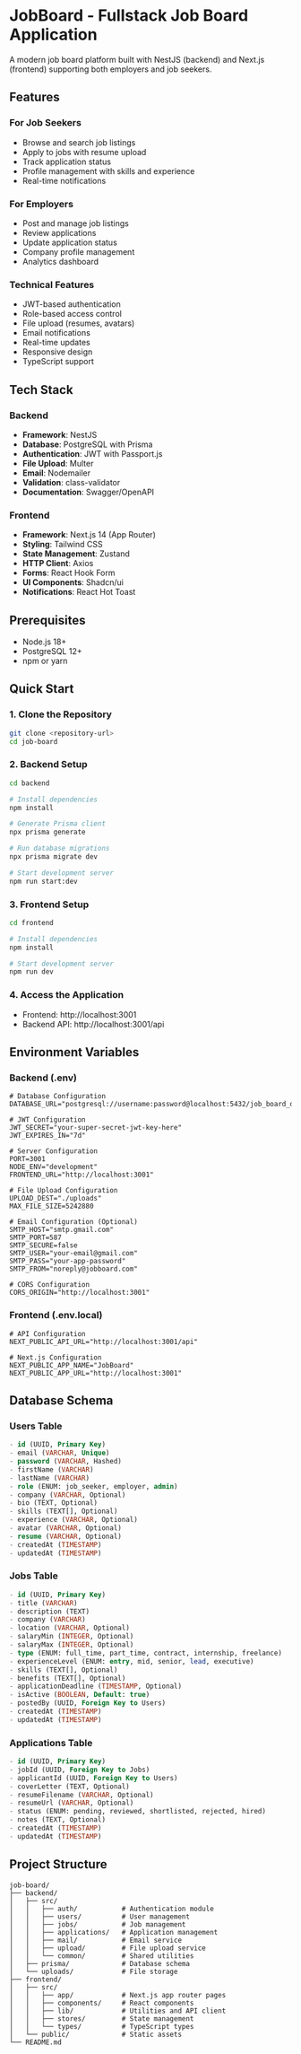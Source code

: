 # JobBoard - Fullstack Job Board Application

A modern job board platform built with NestJS (backend) and Next.js (frontend) supporting both employers and job seekers.

##  Features

### For Job Seekers
- Browse and search job listings
- Apply to jobs with resume upload
- Track application status
- Profile management with skills and experience
- Real-time notifications

### For Employers
- Post and manage job listings
- Review applications
- Update application status
- Company profile management
- Analytics dashboard

### Technical Features
- JWT-based authentication
- Role-based access control
- File upload (resumes, avatars)
- Email notifications
- Real-time updates
- Responsive design
- TypeScript support

##  Tech Stack

### Backend
- **Framework**: NestJS
- **Database**: PostgreSQL with Prisma
- **Authentication**: JWT with Passport.js
- **File Upload**: Multer
- **Email**: Nodemailer
- **Validation**: class-validator
- **Documentation**: Swagger/OpenAPI

### Frontend
- **Framework**: Next.js 14 (App Router)
- **Styling**: Tailwind CSS
- **State Management**: Zustand
- **HTTP Client**: Axios
- **Forms**: React Hook Form
- **UI Components**: Shadcn/ui
- **Notifications**: React Hot Toast

##  Prerequisites

- Node.js 18+ 
- PostgreSQL 12+
- npm or yarn

##  Quick Start

### 1. Clone the Repository

```bash
git clone <repository-url>
cd job-board
```

### 2. Backend Setup

```bash
cd backend

# Install dependencies
npm install

# Generate Prisma client
npx prisma generate

# Run database migrations
npx prisma migrate dev

# Start development server
npm run start:dev
```

### 3. Frontend Setup

```bash
cd frontend

# Install dependencies
npm install

# Start development server
npm run dev
```

### 4. Access the Application

- Frontend: http://localhost:3001
- Backend API: http://localhost:3001/api


##  Environment Variables

### Backend (.env)

```env
# Database Configuration
DATABASE_URL="postgresql://username:password@localhost:5432/job_board_db"

# JWT Configuration
JWT_SECRET="your-super-secret-jwt-key-here"
JWT_EXPIRES_IN="7d"

# Server Configuration
PORT=3001
NODE_ENV="development"
FRONTEND_URL="http://localhost:3001"

# File Upload Configuration
UPLOAD_DEST="./uploads"
MAX_FILE_SIZE=5242880

# Email Configuration (Optional)
SMTP_HOST="smtp.gmail.com"
SMTP_PORT=587
SMTP_SECURE=false
SMTP_USER="your-email@gmail.com"
SMTP_PASS="your-app-password"
SMTP_FROM="noreply@jobboard.com"

# CORS Configuration
CORS_ORIGIN="http://localhost:3001"
```

### Frontend (.env.local)

```env
# API Configuration
NEXT_PUBLIC_API_URL="http://localhost:3001/api"

# Next.js Configuration
NEXT_PUBLIC_APP_NAME="JobBoard"
NEXT_PUBLIC_APP_URL="http://localhost:3001"
```


##  Database Schema

### Users Table
```sql
- id (UUID, Primary Key)
- email (VARCHAR, Unique)
- password (VARCHAR, Hashed)
- firstName (VARCHAR)
- lastName (VARCHAR)
- role (ENUM: job_seeker, employer, admin)
- company (VARCHAR, Optional)
- bio (TEXT, Optional)
- skills (TEXT[], Optional)
- experience (VARCHAR, Optional)
- avatar (VARCHAR, Optional)
- resume (VARCHAR, Optional)
- createdAt (TIMESTAMP)
- updatedAt (TIMESTAMP)
```

### Jobs Table
```sql
- id (UUID, Primary Key)
- title (VARCHAR)
- description (TEXT)
- company (VARCHAR)
- location (VARCHAR, Optional)
- salaryMin (INTEGER, Optional)
- salaryMax (INTEGER, Optional)
- type (ENUM: full_time, part_time, contract, internship, freelance)
- experienceLevel (ENUM: entry, mid, senior, lead, executive)
- skills (TEXT[], Optional)
- benefits (TEXT[], Optional)
- applicationDeadline (TIMESTAMP, Optional)
- isActive (BOOLEAN, Default: true)
- postedBy (UUID, Foreign Key to Users)
- createdAt (TIMESTAMP)
- updatedAt (TIMESTAMP)
```

### Applications Table
```sql
- id (UUID, Primary Key)
- jobId (UUID, Foreign Key to Jobs)
- applicantId (UUID, Foreign Key to Users)
- coverLetter (TEXT, Optional)
- resumeFilename (VARCHAR, Optional)
- resumeUrl (VARCHAR, Optional)
- status (ENUM: pending, reviewed, shortlisted, rejected, hired)
- notes (TEXT, Optional)
- createdAt (TIMESTAMP)
- updatedAt (TIMESTAMP)
```




##  Project Structure

```
job-board/
├── backend/
│   ├── src/
│   │   ├── auth/           # Authentication module
│   │   ├── users/          # User management
│   │   ├── jobs/           # Job management
│   │   ├── applications/   # Application management
│   │   ├── mail/           # Email service
│   │   ├── upload/         # File upload service
│   │   └── common/         # Shared utilities
│   ├── prisma/             # Database schema
│   └── uploads/            # File storage
├── frontend/
│   ├── src/
│   │   ├── app/            # Next.js app router pages
│   │   ├── components/     # React components
│   │   ├── lib/            # Utilities and API client
│   │   ├── stores/         # State management
│   │   └── types/          # TypeScript types
│   └── public/             # Static assets
└── README.md
